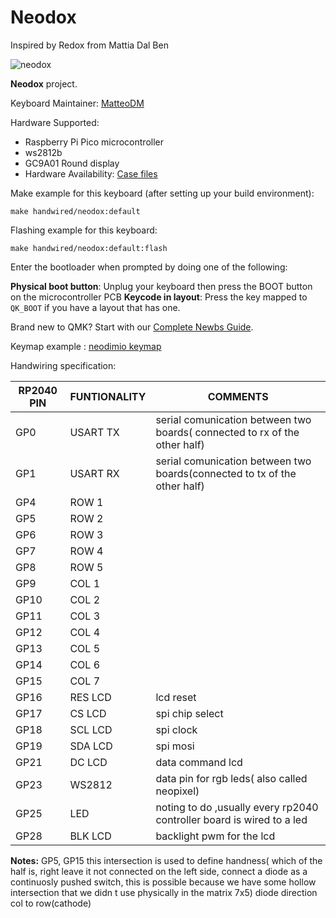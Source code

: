 # Neodox

Inspired by Redox from Mattia Dal Ben

![neodox](https://imgur.com/sA6O45J.jpg)

**Neodox** project.

Keyboard Maintainer: [MatteoDM](https://github.com/MatteoDM)  

Hardware Supported:

- Raspberry Pi Pico microcontroller
- ws2812b
- GC9A01 Round display
- Hardware Availability: [Case files](https://www.thingiverse.com/thing:5625196)

Make example for this keyboard (after setting up your build environment):

    make handwired/neodox:default

Flashing example for this keyboard:

    make handwired/neodox:default:flash

Enter the bootloader when prompted by doing one of the following:

**Physical boot button**: Unplug your keyboard then press the BOOT button on the microcontroller PCB
**Keycode in layout**: Press the key mapped to `QK_BOOT` if you have a layout that has one.

Brand new to QMK? Start with our [Complete Newbs Guide](https://docs.qmk.fm/#/newbs).

Keymap example : [neodimio keymap](https://gitlab.com/neodox/neodox/-/tree/new_keymap/keymaps/neodimio?ref_type=heads)  

Handwiring specification:

|RP2040 PIN|  FUNTIONALITY  |  COMMENTS                                                                   |
|----------|----------------|-----------------------------------------------------------------------------|
|GP0       |  USART TX      |  serial comunication between two boards( connected to rx of the other half) |
|GP1       |  USART RX      |  serial comunication between two boards(connected to tx of the other half)  |
|GP4       |  ROW 1         |                                                                             |
|GP5       |  ROW 2         |                                                                             |
|GP6       |  ROW 3         |                                                                             |
|GP7       |  ROW 4         |                                                                             |
|GP8       |  ROW 5         |                                                                             |
|GP9       |  COL 1         |                                                                             |
|GP10      |  COL 2         |                                                                             |
|GP11      |  COL 3         |                                                                             |
|GP12      |  COL 4         |                                                                             |
|GP13      |  COL 5         |                                                                             |
|GP14      |  COL 6         |                                                                             |
|GP15      |  COL 7         |                                                                             |
|GP16      |  RES LCD       |  lcd reset                                                                  |
|GP17      |  CS LCD        |  spi chip select                                                            |
|GP18      |  SCL LCD       |  spi clock                                                                  |
|GP19      |  SDA LCD       |  spi mosi                                                                   |
|GP21      |  DC LCD        |  data command lcd                                                           |
|GP23      |  WS2812        |  data pin for rgb leds( also called neopixel)                               |
|GP25      |  LED           |  noting to do ,usually every rp2040 controller board is wired to a led      |
|GP28      |  BLK LCD       |  backlight pwm for the lcd                                                  |

**Notes:**
GP5, GP15
this intersection is used to define handness( which of the half is, right leave it not connected on the left side, connect a diode as a continuosly pushed switch, this is possible because we have some hollow intersection that we didn t use physically in the matrix 7x5)
diode direction col to row(cathode)
